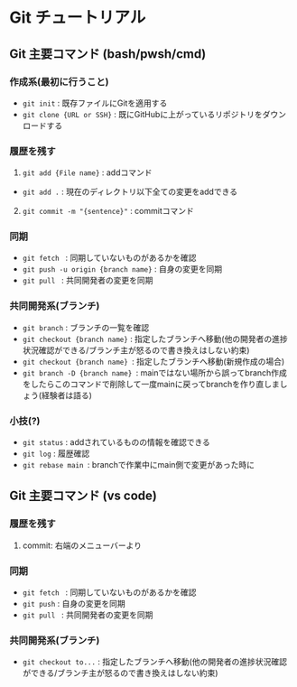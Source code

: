 # Git チュートリアル
## Git 主要コマンド (bash/pwsh/cmd)

### 作成系(最初に行うこと)
- ```git init``` : 既存ファイルにGitを適用する
- ```git clone {URL or SSH}``` : 既にGitHubに上がっているリポジトリをダウンロードする

### 履歴を残す
1. ```git add {File name}``` : addコマンド
- ```git add .``` : 現在のディレクトリ以下全ての変更をaddできる
2. ```git commit -m "{sentence}"``` : commitコマンド

### 同期
- ```git fetch ``` : 同期していないものがあるかを確認
- ```git push -u origin {branch name}``` : 自身の変更を同期
- ```git pull ``` : 共同開発者の変更を同期

### 共同開発系(ブランチ)
- ```git branch``` : ブランチの一覧を確認
- ```git checkout {branch name}``` : 指定したブランチへ移動(他の開発者の進捗状況確認ができる/ブランチ主が怒るので書き換えはしない約束)
- ```git checkout {branch name} ```: 指定したブランチへ移動(新規作成の場合)
- ```git branch -D {branch name} ```: mainではない場所から誤ってbranch作成をしたらこのコマンドで削除して一度mainに戻ってbranchを作り直しましょう(経験者は語る)

### 小技(?)
- ```git status``` : addされているものの情報を確認できる
- ```git log``` : 履歴確認
- ```git rebase main ```: branchで作業中にmain側で変更があった時に

## Git 主要コマンド (vs code)

### 履歴を残す
1. commit: 右端のメニューバーより

### 同期
- ```git fetch ``` : 同期していないものがあるかを確認
- ```git push``` : 自身の変更を同期
- ```git pull ``` : 共同開発者の変更を同期

### 共同開発系(ブランチ)
- ```git checkout to...``` : 指定したブランチへ移動(他の開発者の進捗状況確認ができる/ブランチ主が怒るので書き換えはしない約束)
